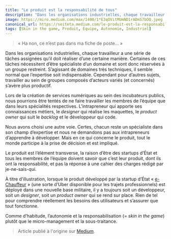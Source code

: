 ```yaml
---
title: "Le produit est la responsabilité de tous"
description: "Dans les organisations industrielles, chaque travailleur a une série de tâches assignées qu’il doit réaliser d’une certaine manière. Certaines de ces tâches nécessitent d’être spécialiste d’un domaine et sont donc réservées à un groupe restreint."
image: https://miro.medium.com/max/1400/1*E3qOVitMUmND1rADmS7bOQ.jpeg
canonical_url: https://seiteta.medium.com/le-produit-est-la-responsabilit%C3%A9-de-tous-fa0e8ac11f7d
tags: [Skin in the game, Produit, Équipe, Autonomie, Industriel]
---
```


> « Ha non, ce n’est pas dans ma fiche de poste… »

Dans les organisations industrielles, chaque travailleur a une série de tâches assignées qu’il doit réaliser d’une certaine manière. Certaines de ces tâches nécessitent d’être spécialiste d’un domaine et sont donc réservées à un groupe restreint. S’agissant de domaines très techniques, il semble normal que l’expertise soit indispensable. Cependant pour d’autres sujets, travailler au sein de groupes composés d’acteurs variés (et concernés) s’avère plus productif.

Lors de la création de services numériques au sein des incubateurs publics, nous pourrions être tentés de ne faire travailler les membres de l’équipe que dans leurs spécialités respectives. L’intrapreneur qui apporte ses connaissances métiers, le _designer_ qui réalise les maquettes, le _product owner_ qui suit le _backlog_ et le développeur qui code.

Nous avons choisi une autre voie. Certes, chacun reste un spécialiste dans son champ d’expertise et nous ne demandons pas aux intrapreneurs d’apprendre à développer. Mais en ce qui concerne le produit, tout le monde participe à la prise de décision et est impliqué.

Le produit est l’élément transverse, la raison d’être des startups d’État et tous les membres de l’équipe doivent savoir que c’est leur produit, dont ils ont la responsabilité, et pas la réponse à une cahier des charges rédigé par je-ne-sais-qui.

À titre d’illustration, lorsque le produit développé par la startup d’État « [e-Chauffeur](https://beta.gouv.fr/startups/e-chauffeur.html) » (une sorte d’Uber disponible pour les trajets professionnels) est déployé dans une nouvelle base militaire, il y a toujours soit un développeur, soit un _designer_, soit un _product owner_ qui se rend sur place. Rien de tel pour comprendre réellement les besoins des utilisateurs et s’assurer que tout fonctionne.

Comme d’habitude, l’autonomie et la responsabilisation (= _skin in the game_) plutôt que le micro-management et la sous-traitance.

> Article publié à l'origine sur [Medium](https://seiteta.medium.com/le-produit-est-la-responsabilit%C3%A9-de-tous-fa0e8ac11f7d).
